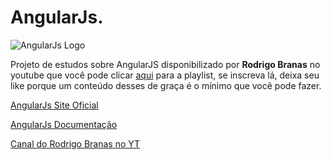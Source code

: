 # AngularJs.
![AngularJs Logo](https://angularjs.org/img/angularjs-for-header-only.svg)

Projeto de estudos sobre AngularJS disponibilizado por **Rodrigo Branas** no youtube que você pode clicar [aqui](!!https://www.youtube.com/playlist?list=PLQCmSnNFVYnTD5p2fR4EXmtlR6jQJMbPb) para a playlist, se inscreva lá, deixa seu like porque um conteúdo desses de graça é o mínimo que você pode fazer.

[AngularJs Site Oficial](https://angularjs.org/)

[AngularJs Documentação](https://docs.angularjs.org/api)

[Canal do Rodrigo Branas no YT](https://www.youtube.com/c/RodrigoBranas)
